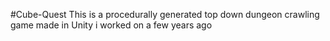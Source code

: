 #Cube-Quest
This is a procedurally generated top down dungeon crawling game made in Unity i worked on a few years ago
